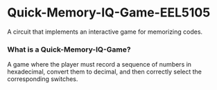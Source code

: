 # Quick-Memory-IQ-Game-EEL5105
A circuit that implements an interactive game for memorizing codes.

<h3>What is a Quick-Memory-IQ-Game?</h3>
A game where the player must record a sequence of numbers in hexadecimal, convert them to decimal, and then correctly select the corresponding switches.
